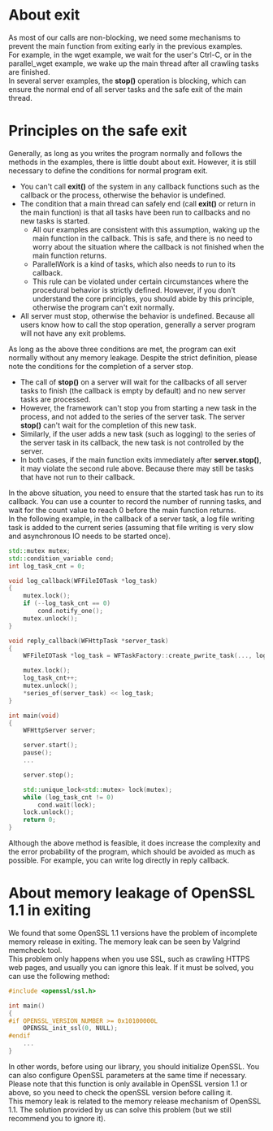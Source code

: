 # About exit

As most of our calls are non-blocking, we need some mechanisms to prevent the main function from exiting early in the previous examples.   
For example, in the wget example, we wait for the user's Ctrl-C, or in the parallel\_wget example, we wake up the main thread after all crawling tasks are finished.   
In several server examples, the **stop()** operation is blocking, which can ensure the normal end of all server tasks and the safe exit of the main thread.

# Principles on the safe exit

Generally, as long as you writes the program normally and follows the methods in the examples, there is little doubt about exit. However, it is still necessary to define the conditions for normal program exit.

* You can't call **exit()** of the system in any callback functions such as the callback or the process, otherwise the behavior is undefined.
* The condition that a main thread can safely end (call **exit()** or return in the main function) is that all tasks have been run to callbacks and no new tasks is started.
  * All our examples are consistent with this assumption, waking up the main function in the callback. This is safe, and there is no need to worry about the situation where the callback is not finished when the main function returns.
  * ParallelWork is a kind of tasks, which also needs to run to its callback.
  * This rule can be violated under certain circumstances where the procedural behavior is strictly defined. However, if you don't understand the core principles, you should abide by this principle, otherwise the program can't exit normally.
* All server must stop, otherwise the behavior is undefined. Because all users know how to call the stop operation, generally a server program will not have any exit problems.

As long as the above three conditions are met, the program can exit normally without any memory leakage. Despite the strict definition, please note the conditions for the completion of a server stop.

* The call of **stop()** on a server will wait for the callbacks of all server tasks to finish (the callback is empty by default) and no new server tasks are processed.
* However, the framework can't stop you from starting a new task in the process, and not added to the series of the server task. The server **stop()** can't wait for the completion of this new task.
* Similarly, if the user adds a new task (such as logging) to the series of the server task in its callback, the new task is not controlled by the server.
* In both cases, if the main function exits immediately after **server.stop()**, it may violate the second rule above. Because there may still be tasks that have not run to their callback.

In the above situation, you need to ensure that the started task has run to its callback. You can use a counter to record the number of running tasks, and wait for the count value to reach 0 before the main function returns.   
In the following example, in the callback of a server task, a log file writing task is added to the current series (assuming that file writing is very slow and asynchronous IO needs to be started once).

~~~cpp
std::mutex mutex;
std::condition_variable cond;
int log_task_cnt = 0;

void log_callback(WFFileIOTask *log_task)
{
    mutex.lock();
    if (--log_task_cnt == 0)
        cond.notify_one();
    mutex.unlock();
}

void reply_callback(WFHttpTask *server_task)
{
    WFFileIOTask *log_task = WFTaskFactory::create_pwrite_task(..., log_callback);

    mutex.lock();
    log_task_cnt++;
    mutex.unlock();
    *series_of(server_task) << log_task;
}

int main(void)
{
    WFHttpServer server;

    server.start();
    pause();
    ...

    server.stop();

    std::unique_lock<std::mutex> lock(mutex);
    while (log_task_cnt != 0)
        cond.wait(lock);
    lock.unlock();
    return 0;
}
~~~

Although the above method is feasible, it does increase the complexity and the error probability of the program, which should be avoided as much as possible. For example, you can write log directly in reply callback.

# About memory leakage of OpenSSL 1.1 in exiting

We found that some OpenSSL 1.1 versions have the problem of incomplete memory release in exiting. The memory leak can be seen by Valgrind memcheck tool.   
This problem only happens when you use SSL, such as crawling HTTPS web pages, and usually you can ignore this leak. If it must be solved, you can use the following method:

~~~cpp
#include <openssl/ssl.h>

int main()
{
#if OPENSSL_VERSION_NUMBER >= 0x10100000L
    OPENSSL_init_ssl(0, NULL);
#endif
    ...
}
~~~

In other words, before using our library, you should initialize OpenSSL. You can also configure OpenSSL parameters at the same time if necessary.   
Please note that this function is only available in OpenSSL version 1.1 or above, so you need to check the openSSL version before calling it.   
This memory leak is related to the memory release mechanism of OpenSSL 1.1. The solution provided by us can solve this problem (but we still recommend you to ignore it).
